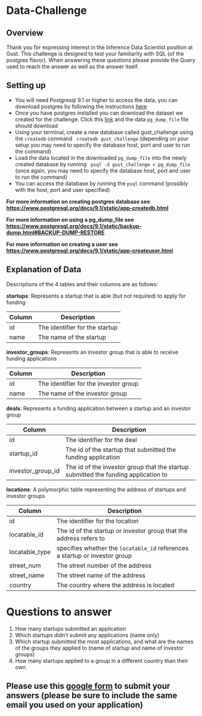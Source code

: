 # Data-Challenge

## Overview

Thank you for expressing interest in the Inference Data Scientist position at Gust.
This challenge is designed to test your familiarity with SQL (of the postgres flavor). When answering these questions please provide the Query used to reach the answer as well as the answer itself.

## Setting up

- You will need Postgresql 9.1 or higher to access the data, you can download postgres by following the instructions [here](https://www.postgresql.org/download/)
- Once you have postgres installed you can download the dataset we created for the challenge. Click this [link](https://s3.amazonaws.com/gust-data-challenge/pg_dump_file) and the data `pg_dump_file` file should download
- Using your terminal, create a new database called gust_challenge using the `createdb` command ` createdb gust_challenge` (depending on your setup you may need to specify the database host, port and user to run the command)
- Load the data located in the downloaded `pg_dump_file` into the newly created database by running ` psql -d gust_challenge < pg_dump_file` (once again, you may need to specify the database host, port and user to run the command)
- You can access the database by running the `psql` command (possibly with the host, port and user specified)

**For more information on creating postgres database see https://www.postgresql.org/docs/9.1/static/app-createdb.html**

**For more information on using a pg_dump_file see https://www.postgresql.org/docs/9.1/static/backup-dump.html#BACKUP-DUMP-RESTORE**

**For more information on creating a user see https://www.postgresql.org/docs/9.1/static/app-createuser.html**

## Explanation of Data

Descriptions of the 4 tables and their columns are as follows:

__startups__: Represents a startup that is able (but not required) to apply for funding

|Column|Description|
|------|-----------|
|id |The identifier for the startup|
|name |The name of the startup|

__investor_groups__: Represents an investor group that is able to receive funding applications

|Column|Description|
|------|-----------|
|id |The identifier for the investor group|
|name |The name of the investor group|


__deals__: Represents a funding application between a startup and an investor group

|Column|Description|
|------|-----------|
|id |The identifier for the deal|
|startup_id |The id of the startup that submitted the funding application|
|investor_group_id |The id of the investor group that the startup submitted the funding application to|


__locations__: A polymorphic table representing the address of startups and investor groups

|Column|Description|
|------|-----------|
|id |The identifier for the location|
|locatable_id |The id of the startup or investor group that the address refers to|
|locatable_type|specifies whether the `locatable_id` references a startup or investor group|
|street_num|The street number of the address|
|street_name|The street name of the address|
|country|The country where the address is located|



# Questions to answer

1. How many startups submitted an application
1. Which startups didn’t submit any applications (name only)
1. Which startup submitted the most applications, and what are the names of the groups they applied to (name of startup and name of investor groups)
1. How many startups applied to a group in a different country than their own

## Please use this [google form](https://docs.google.com/forms/d/e/1FAIpQLSdyv7_iXOh8hXgO6iqsO8qACPuSg1wSqOpRffeD9yFXTA3I4A/viewform) to submit your answers (please be sure to include the same email you used on your application)
